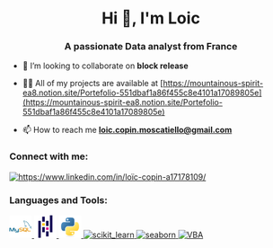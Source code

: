 <h1 align="center">Hi 👋, I'm Loic</h1>
<h3 align="center">A passionate Data analyst from France</h3>

- 👯 I’m looking to collaborate on **block release**

- 👨‍💻 All of my projects are available at [https://mountainous-spirit-ea8.notion.site/Portefolio-551dbaf1a86f455c8e4101a17089805e](https://mountainous-spirit-ea8.notion.site/Portefolio-551dbaf1a86f455c8e4101a17089805e)

- 📫 How to reach me **loic.copin.moscatiello@gmail.com**

<h3 align="left">Connect with me:</h3>
<p align="left">
<a href="https://linkedin.com/in/https://www.linkedin.com/in/loïc-copin-a17178109/" target="blank"><img align="center" src="https://raw.githubusercontent.com/rahuldkjain/github-profile-readme-generator/master/src/images/icons/Social/linked-in-alt.svg" alt="https://www.linkedin.com/in/loïc-copin-a17178109/" height="30" width="40" /></a>
</p>

<h3 align="left">Languages and Tools:</h3>
<p align="left"> <a href="https://www.mysql.com/" target="_blank" rel="noreferrer"> <img src="https://raw.githubusercontent.com/devicons/devicon/master/icons/mysql/mysql-original-wordmark.svg" alt="mysql" width="40" height="40"/> </a> <a href="https://pandas.pydata.org/" target="_blank" rel="noreferrer"> <img src="https://raw.githubusercontent.com/devicons/devicon/2ae2a900d2f041da66e950e4d48052658d850630/icons/pandas/pandas-original.svg" alt="pandas" width="40" height="40"/> </a> <a href="https://www.python.org" target="_blank" rel="noreferrer"> <img src="https://raw.githubusercontent.com/devicons/devicon/master/icons/python/python-original.svg" alt="python" width="40" height="40"/> </a> <a href="https://scikit-learn.org/" target="_blank" rel="noreferrer"> <img src="https://upload.wikimedia.org/wikipedia/commons/0/05/Scikit_learn_logo_small.svg" alt="scikit_learn" width="40" height="40"/> </a> <a href="https://seaborn.pydata.org/" target="_blank" rel="noreferrer"> <img src="https://seaborn.pydata.org/_images/logo-mark-lightbg.svg" alt="seaborn" width="40" height="40"/> </a> <a href="https://learn.microsoft.com/en-us/office/vba/api/overview/" target="_blank" rel="noreferrer"> <img src="https://www.google.com/url?sa=i&url=https%3A%2F%2Fcooking-excel.com%2Fvba-logo%2F&psig=AOvVaw2Y-GtZ6G6wXl4nqh2vBmy6&ust=1720773671983000&source=images&cd=vfe&opi=89978449&ved=0CBEQjRxqFwoTCLDV9s7LnocDFQAAAAAdAAAAABA_" alt="VBA" width="40" height="40"/> </a></p>
